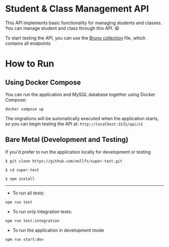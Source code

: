 # Student & Class Management API

This API implements basic functionality for managing students and classes. You can manage student and class through this API. 😄

To start testing the API, you can use the [Bruno collection](https://github.com/nellfs/super-test/tree/main/api-bru) file, which contains all endpoints

# How to Run
## Using Docker Compose


You can run the application and MySQL database together using Docker Compose:
```
docker compose up
```
The migrations will be automatically executed when the application starts, so you can begin testing the API at:
`http://localhost:3131/api/v1`

## Bare Metal (Development and Testing)

If you'd prefer to run the application locally for development or testing

```
$ git clone https://github.com/nellfs/super-test.git
```
```
$ cd super-test 
```
```
$ npm install
```
---

* To run all tests:
```
npm run test
```

* To run only integration tests:
```
npm run test:integration
```

* To run the application in development mode
```
npm run start:dev
``` 